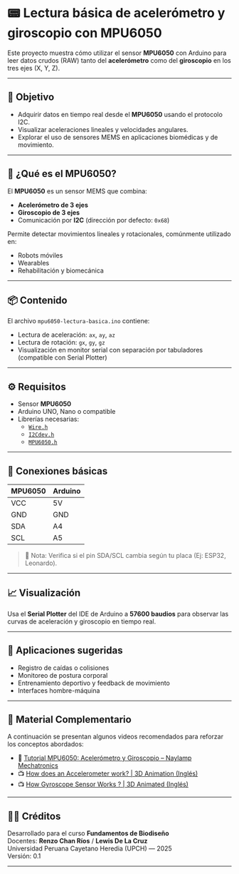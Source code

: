 # 📟 Lectura básica de acelerómetro y giroscopio con MPU6050

Este proyecto muestra cómo utilizar el sensor **MPU6050** con Arduino para leer datos crudos (RAW) tanto del **acelerómetro** como del **giroscopio** en los tres ejes (X, Y, Z).

---

## 🎯 Objetivo

- Adquirir datos en tiempo real desde el **MPU6050** usando el protocolo I2C.
- Visualizar aceleraciones lineales y velocidades angulares.
- Explorar el uso de sensores MEMS en aplicaciones biomédicas y de movimiento.

---

## 🔬 ¿Qué es el MPU6050?

El **MPU6050** es un sensor MEMS que combina:
- **Acelerómetro de 3 ejes**
- **Giroscopio de 3 ejes**
- Comunicación por **I2C** (dirección por defecto: `0x68`)

Permite detectar movimientos lineales y rotacionales, comúnmente utilizado en:
- Robots móviles
- Wearables
- Rehabilitación y biomecánica

---

## 📦 Contenido

El archivo `mpu6050-lectura-basica.ino` contiene:

- Lectura de aceleración: `ax`, `ay`, `az`
- Lectura de rotación: `gx`, `gy`, `gz`
- Visualización en monitor serial con separación por tabuladores (compatible con Serial Plotter)

---

## ⚙️ Requisitos

- Sensor **MPU6050**
- Arduino UNO, Nano o compatible
- Librerías necesarias:
  - [`Wire.h`](https://www.arduino.cc/en/Reference/Wire)
  - [`I2Cdev.h`](https://github.com/jrowberg/i2cdevlib)
  - [`MPU6050.h`](https://github.com/jrowberg/i2cdevlib/tree/master/Arduino/MPU6050)

---

## 🔌 Conexiones básicas

| MPU6050 | Arduino |
|---------|---------|
| VCC     | 5V      |
| GND     | GND     |
| SDA     | A4      |
| SCL     | A5      |

> 📌 Nota: Verifica si el pin SDA/SCL cambia según tu placa (Ej: ESP32, Leonardo).

---

## 📈 Visualización

Usa el **Serial Plotter** del IDE de Arduino a **57600 baudios** para observar las curvas de aceleración y giroscopio en tiempo real.

---

## 🧪 Aplicaciones sugeridas

- Registro de caídas o colisiones
- Monitoreo de postura corporal
- Entrenamiento deportivo y feedback de movimiento
- Interfaces hombre-máquina

---

## 🎥 Material Complementario

A continuación se presentan algunos videos recomendados para reforzar los conceptos abordados:

- 📄 [Tutorial MPU6050: Acelerómetro y Giroscopio – Naylamp Mechatronics](https://naylampmechatronics.com/blog/45_tutorial-mpu6050-acelerometro-y-giroscopio.html)
- 📺 [How does an Accelerometer work? | 3D Animation (Inglés)](https://www.youtube.com/watch?v=KuekQ-m9xpw)
- 📺 [How Gyroscope Sensor Works ? | 3D Animated (Inglés)](https://www.youtube.com/watch?v=REVp33SwwHE)

---

## 👨‍🏫 Créditos

Desarrollado para el curso **Fundamentos de Biodiseño**  
Docentes: **Renzo Chan Ríos** / **Lewis De La Cruz**  
Universidad Peruana Cayetano Heredia (UPCH) — 2025  
Versión: 0.1

---
